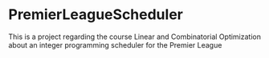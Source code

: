 # PremierLeagueScheduler
This is a project regarding the course Linear and Combinatorial Optimization about an integer programming scheduler for the Premier League
